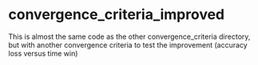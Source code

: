 # convergence_criteria_improved
This is almost the same code as the other convergence_criteria directory, but with another convergence criteria to test the improvement (accuracy loss versus time win)
